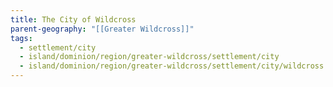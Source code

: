```yaml
---
title: The City of Wildcross
parent-geography: "[[Greater Wildcross]]"
tags:
  - settlement/city
  - island/dominion/region/greater-wildcross/settlement/city
  - island/dominion/region/greater-wildcross/settlement/city/wildcross
---
```

